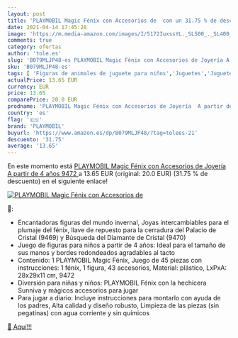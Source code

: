 ```yaml
---
layout: post
title: 'PLAYMOBIL Magic Fénix con Accesorios de  con un 31.75 % de descuento'
date: 2021-04-14 17:45:28
image: 'https://m.media-amazon.com/images/I/5172IuxssYL._SL500_._SL400_.jpg'
comments: true
category: ofertas
author: 'tole.es'
slug: 'B079MLJP48-es PLAYMOBIL Magic Fénix con Accesorios de Joyería A partir...'
sku: 'B079MLJP48-es'
tags: [ 'Figuras de animales de juguete para niños','Juguetes','Juguetes y juegos','Muñecos y figuras','Playsets de figuras de juguete para niños','playmobil', ]
actualPrice: 13.65 EUR
currency: EUR
price: 13.65
comparePrice: 20.0 EUR
prodname: 'PLAYMOBIL Magic Fénix con Accesorios de Joyería  A partir de 4 años  9472 '
country: 'es'
flag: '🇪🇸'
brand: 'PLAYMOBIL'
buyurl: 'https://www.amazon.es/dp/B079MLJP48/?tag=tolees-21'
descuento: '31.75'
average: '13.65'
---
```


En este momento está [PLAYMOBIL Magic Fénix con Accesorios de Joyería  A partir de 4 años  9472 ](https://www.amazon.es/dp/B079MLJP48/?tag=tolees-21) a 13.65 EUR (original: 20.0 EUR) (31.75 %  de descuento) en el siguiente enlace!

[![PLAYMOBIL Magic Fénix con Accesorios de ](https://m.media-amazon.com/images/I/5172IuxssYL._SL500_._SL400_.jpg)](https://www.amazon.es/dp/B079MLJP48/?tag=tolees-21)

🔎:

- Encantadoras figuras del mundo invernal, Joyas intercambiables para el plumaje del fénix, llave de repuesto para la cerradura del Palacio de Cristal (9469) y Búsqueda del Diamante de Cristal (9470)
- Juego de figuras para niños a partir de 4 años: Ideal para el tamaño de sus manos y bordes redondeados agradables al tacto
- Contenido: 1 PLAYMOBIL Magic Fénix, Juego de 45 piezas con instrucciones: 1 fénix, 1 figura, 43 accesorios, Material: plástico, LxPxA: 28x29x11 cm, 9472
- Diversión para niñas y niños: PLAYMOBIL Fénix con la hechicera Sunniva y mágicos accesorios para jugar
- Para jugar a diario: Incluye instrucciones para montarlo con ayuda de los padres, Alta calidad y diseño robusto, Limpieza de las piezas (sin pegatinas) con agua corriente y sin químicos

[🛒 Aquí!!!](https://www.amazon.es/dp/B079MLJP48/?tag=tolees-21)
